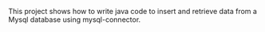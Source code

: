 This project shows how to write java code to insert and retrieve data from a Mysql database using mysql-connector.